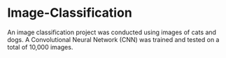 # Image-Classification
An image classification project was conducted using images of cats and dogs. A Convolutional Neural Network (CNN) was trained and tested on a total of 10,000 images.
